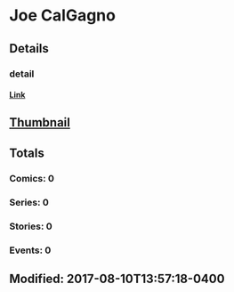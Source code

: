 # Joe  CalGagno 
## Details
### detail
#### [Link](http://marvel.com/comics/creators/13194/joe_calgagno?utm_campaign=apiRef&utm_source=225578a89fc76f3d20fbffda5d17a88d)
## [Thumbnail](http://i.annihil.us/u/prod/marvel/i/mg/b/40/image_not_available.jpg)
## Totals
### Comics: 0
### Series: 0
### Stories: 0
### Events: 0
## Modified: 2017-08-10T13:57:18-0400